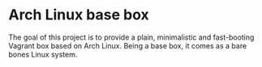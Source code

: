 # Arch Linux base box

The goal of this project is to provide a plain, minimalistic and fast-booting Vagrant box based on Arch Linux. Being a base box, it comes as a bare bones Linux system.
